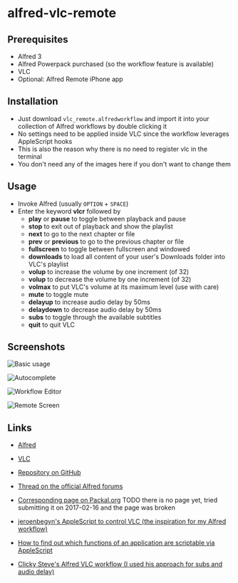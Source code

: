 # alfred-vlc-remote

## Prerequisites

- Alfred 3
- Alfred Powerpack purchased (so the workflow feature is available)
- VLC
- Optional: Alfred Remote iPhone app

## Installation

- Just download `vlc_remote.alfredworkflow` and import it into your collection of Alfred workflows by double clicking it
- No settings need to be applied inside VLC since the workflow leverages AppleScript hooks
- This is also the reason why there is no need to register vlc in the terminal
- You don't need any of the images here if you don't want to change them

## Usage

- Invoke Alfred (usually `OPTION` + `SPACE`)
- Enter the keyword **vlcr** followed by
    - **play** or **pause** to toggle between playback and pause
    - **stop** to exit out of playback and show the playlist
    - **next** to go to the next chapter or file
    - **prev** or **previous** to go to the previous chapter or file
    - **fullscreen** to toggle between fullscreen and windowed
    - **downloads** to load all content of your user's Downloads folder into VLC's playlist
    - **volup** to increase the volume by one increment (of 32)
    - **volup** to decrease the volume by one increment (of 32)
    - **volmax** to put VLC's volume at its maximum level (use with care)
    - **mute** to toggle mute
    - **delayup** to increase audio delay by 50ms
    - **delaydown** to decrease audio delay by 50ms
    - **subs** to toggle through the available subtitles
    - **quit** to quit VLC

## Screenshots

![Basic usage](https://github.com/geberl/alfred-vlc-remote/blob/master/images/screenshot_basic.png)

![Autocomplete](https://github.com/geberl/alfred-vlc-remote/blob/master/images/screenshot_autocomplete.png)

![Workflow Editor](https://github.com/geberl/alfred-vlc-remote/blob/master/images/screenshot_workflow.png)

![Remote Screen](https://github.com/geberl/alfred-vlc-remote/blob/master/images/screenshot_remote.png)

## Links

- [Alfred](https://www.alfredapp.com/)
- [VLC](https://www.videolan.org/)

- [Repository on GitHub](https://github.com/geberl/alfred-vlc-remote/)
- [Thread on the official Alfred forums](https://www.alfredforum.com/topic/10027-vlc-remote/)
- [Corresponding page on Packal.org](http://www.packal.org/) TODO there is no page yet, tried submitting it on 2017-02-16 and the page was broken

- [jeroenbegyn's AppleScript to control VLC (the inspiration for my Alfred workflow)](https://github.com/jeroenbegyn/VLCControl)
- [How to find out which functions of an application are scriptable via AppleScript](https://www.safaribooksonline.com/library/view/applescript-the-definitive/0596102119/ch01s02.html)
- [Clicky Steve's Alfred VLC workflow (I used his approach for subs and audio delay)](http://www.packal.org/workflow/vlc-remote-control)
